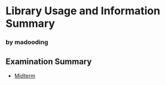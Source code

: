 # Library Usage and Information Summary
### by madooding

## Examination Summary
- [Midterm](https://github.com/madooding/LibraryUsageAndInformationSummary/blob/master/MIDTERM.md)
